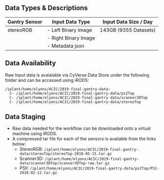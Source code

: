 Data Types & Descriptions
-------------------------

| Gantry Sensor | Input Data Type | Input Data Size / Day |
| ------------- | --------------- | --------------------- |
| stereoRGB | - Left Binary Image   | 143GB (9355 Datasets) |
| | - Right Binary Image  |           |
| | - Metadata json       |           |   

Data Availability 
-----------------

Raw Input data is avaialable via CyVerse Data Store under the following folder and can be accessed using iRODS:
```
/iplant/home/elyons/ACIC/2019-final-gantry-data:
  C- /iplant/home/elyons/ACIC/2019-final-gantry-data/ps2Top
  C- /iplant/home/elyons/ACIC/2019-final-gantry-data/scanner3DTop
  C- /iplant/home/elyons/ACIC/2019-final-gantry-data/stereoTop
  ```
  
Data Staging
------------
  
- Raw data needed for the workflow can be downloaded onto a virtual machine using iRODS. 
- A compressed tar file for each of the sensors is available from the links below: 
  - StereoRGB: `/iplant/home/elyons/ACIC/2019-final-gantry-data/stereoTop/stereoTop-2018-05-15.tar.gz`
  - Scanner3D: `/iplant/home/elyons/ACIC/2019-final-gantry-data/scanner3DTop/scanner3DTop-raw.tar.gz`
  - PSII: `/iplant/home/elyons/ACIC/2019-final-gantry-data/ps2Top/PS2-2018-02-12.tar.gz`
